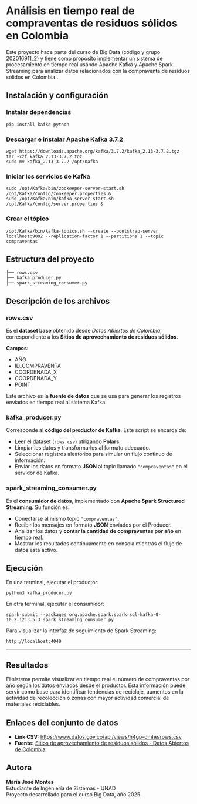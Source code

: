 <h1> Análisis en tiempo real de compraventas de residuos sólidos en Colombia</h1>

<p>
Este proyecto hace parte del curso de  Big Data (código y grupo 202016911_2) y tiene como propósito implementar un sistema de procesamiento en tiempo real usando Apache Kafka y Apache Spark Streaming para analizar datos relacionados con la compraventa de residuos sólidos en Colombia .
</p>

<h2>Instalación y configuración</h2>

<h3>Instalar dependencias</h3>
<pre><code>pip install kafka-python
</code></pre>

<h3>Descargar e instalar Apache Kafka 3.7.2</h3>
<pre><code>wget https://downloads.apache.org/kafka/3.7.2/kafka_2.13-3.7.2.tgz
tar -xzf kafka_2.13-3.7.2.tgz
sudo mv kafka_2.13-3.7.2 /opt/Kafka
</code></pre>

<h3>Iniciar los servicios de Kafka</h3>
<pre><code>sudo /opt/Kafka/bin/zookeeper-server-start.sh /opt/Kafka/config/zookeeper.properties &
sudo /opt/Kafka/bin/kafka-server-start.sh /opt/Kafka/config/server.properties &
</code></pre>

<h3>Crear el tópico</h3>
<pre><code>/opt/Kafka/bin/kafka-topics.sh --create --bootstrap-server localhost:9092 --replication-factor 1 --partitions 1 --topic compraventas
</code></pre>

<h2>Estructura del proyecto</h2>

<pre><code>├── rows.csv
├── kafka_producer.py
├── spark_streaming_consumer.py
</code></pre>

<h2>Descripción de los archivos</h2>

<h3>rows.csv</h3>
<p>
Es el <strong>dataset base</strong> obtenido desde <em>Datos Abiertos de Colombia</em>, correspondiente a los 
<strong>Sitios de aprovechamiento de residuos sólidos</strong>.
</p>
<p><strong>Campos:</strong></p>
<ul>
  <li>AÑO</li>
  <li>ID_COMPRAVENTA</li>
  <li>COORDENADA_X</li>
  <li>COORDENADA_Y</li>
  <li>POINT</li>
</ul
<p>
Este archivo es la <strong>fuente de datos</strong> que se usa para generar los registros enviados en tiempo real al sistema Kafka.
</p>

<h3>kafka_producer.py</h3>
<p>
Corresponde al <strong>código del productor de Kafka</strong>. Este script se encarga de:
</p>
<ul>
  <li>Leer el dataset (<code>rows.csv</code>) utilizando <strong>Polars</strong>.</li>
  <li>Limpiar los datos y transformarlos al formato adecuado.</li>
  <li>Seleccionar registros aleatorios para simular un flujo continuo de información.</li>
  <li>Enviar los datos en formato <strong>JSON</strong> al topic llamado <code>"compraventas"</code> en el servidor de Kafka.</li>
</ul>
<h3>spark_streaming_consumer.py</h3>
<p>
Es el <strong>consumidor de datos</strong>, implementado con <strong>Apache Spark Structured Streaming</strong>.  
Su función es:
</p>
<ul>
  <li>Conectarse al mismo topic <code>"compraventas"</code>.</li>
  <li>Recibir los mensajes en formato <strong>JSON</strong> enviados por el Producer.</li>
  <li>Analizar los datos y <strong>contar la cantidad de compraventas por año</strong> en tiempo real.</li>
  <li>Mostrar los resultados continuamente en consola mientras el flujo de datos está activo.</li>
</ul>

<h2> Ejecución</h2>
<p>En una terminal, ejecutar el productor:</p>
<pre><code>python3 kafka_producer.py
</code></pre>
<p>En otra terminal, ejecutar el consumidor:</p>
<pre><code>spark-submit --packages org.apache.spark:spark-sql-kafka-0-10_2.12:3.5.3 spark_streaming_consumer.py
</code></pre>

<p>Para visualizar la interfaz de seguimiento de Spark Streaming:</p>
<pre><code>http://localhost:4040
</code></pre>

<hr>

<h2>Resultados</h2>
<p>
El sistema permite visualizar en tiempo real el número de compraventas por año según los datos enviados desde el productor.  Esta información puede servir como base para identificar tendencias de reciclaje,  aumentos en la actividad de recolección o zonas con mayor actividad comercial de materiales reciclables.
</p>

<h2>Enlaces del conjunto de datos</h2>
<ul>
  <li><strong>Link CSV:</strong> <a href="https://www.datos.gov.co/api/views/h4gp-dmhe/rows.csv" target="_blank">https://www.datos.gov.co/api/views/h4gp-dmhe/rows.csv</a></li>
  <li><strong>Fuente:</strong> <a href="https://www.datos.gov.co/Ambiente-y-Desarrollo-Sostenible/Sitios-de-aprovechamiento-de-residuos-s-lidos/h4gp-dmhe" target="_blank">Sitios de aprovechamiento de residuos sólidos - Datos Abiertos de Colombia</a></li>
</ul>

<h2> Autora</h2>
<p>
<strong>María José Montes</strong><br>
Estudiante de Ingeniería de Sistemas - UNAD</strong><br>
Proyecto desarrollado para el curso Big Data, año 2025.
</p>
